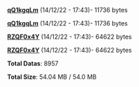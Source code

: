 [**qQ1kgqLm**](/data/qQ1kgqLm.txt) (14/12/22 - 17:43)- 11736 bytes

[**qQ1kgqLm**](/data/qQ1kgqLm.txt) (14/12/22 - 17:43)- 11736 bytes

[**RZQF0x4Y**](/data/RZQF0x4Y.txt) (14/12/22 - 17:43)- 64622 bytes

[**RZQF0x4Y**](/data/RZQF0x4Y.txt) (14/12/22 - 17:43)- 64622 bytes

**Total Datas**: 8957

**Total Size**: 54.04 MB / 54.0 MB